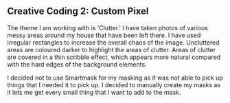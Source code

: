 ## Creative Coding 2: Custom Pixel

The theme I am working with is 'Clutter.' I have taken photos of various messy areas around my house that have been left there. I have used irregular rectangles to increase the overall chaos of the image. Uncluttered areas are coloured darker to highlight the areas of clutter. Areas of clutter are covered in a thin scribble effect, which appears more natural compared with the hard edges of the background elements.

I decided not to use Smartmask for my masking as it was not able to pick up things that I needed it to pick up. I decided to manually create my masks as it lets me get every small thing that I want to add to the mask.